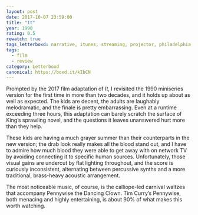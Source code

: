 ```yaml
---
layout: post 
date: 2017-10-07 23:59:00
title: "It"
year: 1990
rating: 0.5
rewatch: true
tags_letterboxd: narrative, itunes, streaming, projector, philadelphia, leah, Robtober
tags:
  - film
  - review
category: Letterboxd
canonical: https://boxd.it/kIbCN
---
```


Prompted by the 2017 film adaptation of <cite>It</cite>, I revisited the 1990 miniseries version for the first time in more than two decades, and it holds up about as well as expected. The kids are decent, the adults are laughably melodramatic, and the finale is pretty embarrassing. Even at a runtime exceeding three hours, this adaptation can barely scratch the surface of King’s sprawling novel, and the questions it leaves unanswered hurt more than they help.

These kids are having a much grayer summer than their counterparts in the new version; the drab look really makes all the blood stand out, and I have to admire how much blood they were able to get away with on network TV by avoiding connecting it to specific human sources. Unfortunately, those visual gains are undercut by flat lighting throughout, and the score is curiously inconsistent, alternating between percussive synths and a more traditional, brass-heavy acoustic arrangement.

The most noticeable music, of course, is the calliope-led carnival waltzes that accompany Pennywise the Dancing Clown. Tim Curry’s Pennywise, both menacing and highly entertaining, is about 90% of what makes this worth watching.